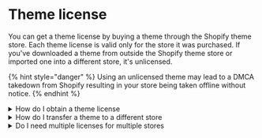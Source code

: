 # Theme license

You can get a theme license by buying a theme through the Shopify theme store. Each theme license is valid only for the store it was purchased. If you've downloaded a theme from outside the Shopify theme store or imported one into a different store, it's unlicensed.&#x20;

{% hint style="danger" %}
Using an unlicensed theme may lead to a DMCA takedown from Shopify resulting in your store being taken offline without notice.&#x20;
{% endhint %}



<details>

<summary>How do I obtain a theme license</summary>

Purchase the theme through the official Shopify theme store.

</details>

<details>

<summary>How do I transfer a theme to a different store</summary>

Contact Shopify support.&#x20;

</details>

<details>

<summary>Do I need multiple licenses for multiple stores</summary>

Yes. A licences is only valid for one store. Importing a theme into multiple stores without a license will put your store at risk of a DMCA takedown.

</details>
